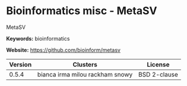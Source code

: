 # Bioinformatics misc - MetaSV

MetaSV

**Keywords:** bioinformatics

**Website:** <https://github.com/bioinform/metasv>

| Version | Clusters | License |
| ------- | -------- | ------- |
| 0.5.4 | bianca irma milou rackham snowy | BSD 2-clause |
